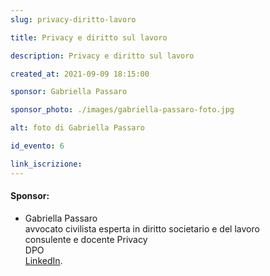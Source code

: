 ```yaml
---
slug: privacy-diritto-lavoro

title: Privacy e diritto sul lavoro

description: Privacy e diritto sul lavoro

created_at: 2021-09-09 18:15:00

sponsor: Gabriella Passaro

sponsor_photo: ./images/gabriella-passaro-foto.jpg

alt: foto di Gabriella Passaro

id_evento: 6

link_iscrizione:
---
```


<p>

<!-- <iframe title="Business Speed Dating del 30 giugno 2021 sponsor: Lucia Perfetti" src="https://www.facebook.com/plugins/video.php?height=314&href=https%3A%2F%2Fwww.facebook.com%2F1790903721190488%2Fvideos%2F345660800290264%2F&show_text=false&width=560&t=0" width="560" height="314" style="border:none;overflow:hidden" scrolling="no" frameborder="0" allowfullscreen="true" allow="autoplay; clipboard-write; encrypted-media; picture-in-picture; web-share" allowFullScreen="true"></iframe> -->
</p>
<p></p>

#### Sponsor:

- Gabriella Passaro <br>avvocato civilista esperta in diritto societario e del lavoro<br>
  consulente e docente Privacy<br>
  DPO <br>[LinkedIn](https://www.linkedin.com/in/gabriella-passaro-b32027b4/).
